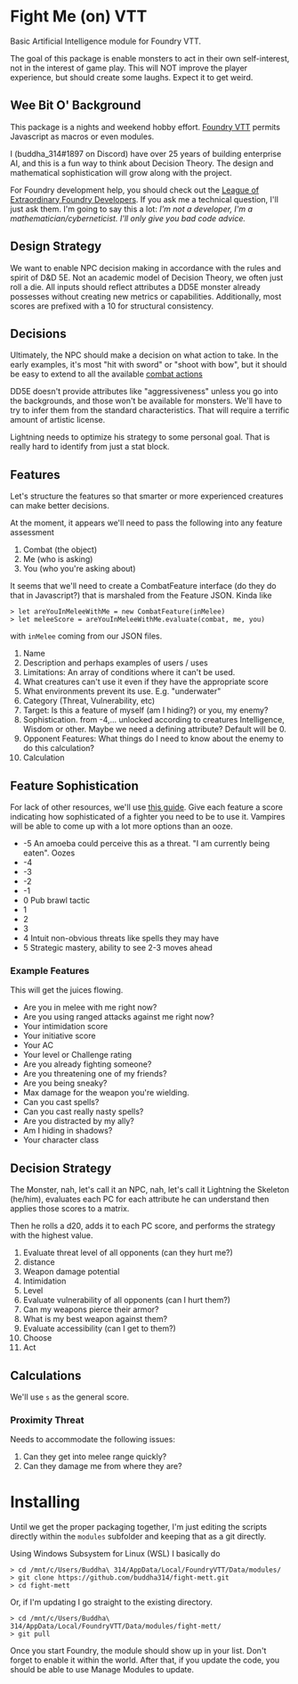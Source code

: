 # Fight Me (on) VTT

Basic Artificial Intelligence module for Foundry VTT.

The goal of this package is enable monsters to act in their own self-interest, not in the interest of game play. This will NOT improve the player experience, but should create some laughs. Expect it to get weird.

## Wee Bit O' Background
This package is a nights and weekend hobby effort. [Foundry VTT](https://foundryvtt.com/) permits Javascript as macros or even modules.

I (buddha_314#1897 on Discord) have over 25 years of building enterprise AI, and this is a fun way to think about Decision Theory.  The design and mathematical sophistication will grow along with the project.  

For Foundry development help, you should check out the [League of Extraordinary Foundry Developers](https://discord.gg/AFa4jw).  If you ask me a technical question, I'll just ask them.  I'm going to say this a lot: _I'm not a developer, I'm a mathematician/cyberneticist. I'll only give you bad code advice._

## Design Strategy

We want to enable NPC decision making in accordance with the rules and spirit of
D&D 5E.  Not an academic model of Decision Theory, we often just roll a die.  All
inputs should reflect attributes a DD5E monster already possesses without creating
new metrics or capabilities. Additionally, most scores are prefixed with a 10 for structural consistency.

## Decisions
Ultimately, the NPC should make a decision on what action to take.  In the early examples, it's most "hit with sword" or "shoot with bow", but it should be easy to extend to all the available [combat actions](https://www.dndbeyond.com/sources/phb/combat#ActionsinCombat)

DD5E doesn't provide attributes like "aggressiveness" unless you go into the backgrounds, and those won't be available for monsters.  We'll have to try to infer them from the standard characteristics.  That will require a terrific amount of artistic license.

Lightning needs to optimize his strategy to some personal goal.  That is really hard to identify from just a stat block.

## Features

Let's structure the features so that smarter or more experienced creatures can make better decisions.

At the moment, it appears we'll need to pass the following into any feature assessment
1. Combat (the object)
1. Me (who is asking)
1. You (who you're asking about)

It seems that we'll need to create a CombatFeature interface (do they do that in Javascript?) that is marshaled from the Feature JSON.  Kinda like

```
> let areYouInMeleeWithMe = new CombatFeature(inMelee)
> let meleeScore = areYouInMeleeWithMe.evaluate(combat, me, you)
```

with `inMelee` coming from our JSON files.

1. Name
1. Description and perhaps examples of users / uses
1. Limitations: An array of conditions where it can't be used.
  1. What creatures can't use it even if they have the appropriate score
  1. What environments prevent its use.  E.g. "underwater"
1. Category (Threat, Vulnerability, etc)
1. Target: Is this a feature of myself (am I hiding?) or you, my enemy?
1. Sophistication.  from -4,... unlocked according to creatures Intelligence, Wisdom or other.  Maybe we need a defining attribute?  Default will be 0.
1. Opponent Features: What things do I need to know about the enemy to do this calculation?
1. Calculation

## Feature Sophistication

For lack of other resources, we'll use [this guide](https://www.dmingwithcharisma.com/2011/10/dd-stats-in-simple-language/).  Give each feature a score indicating how sophisticated of a fighter you need to be to use it.   Vampires will be able to come up with a lot more options than an ooze.

* -5 An amoeba could perceive this as a threat. "I am currently being eaten".  Oozes
* -4
* -3
* -2
* -1
* 0 Pub brawl tactic
* 1
* 2
* 3
* 4 Intuit non-obvious threats like spells they may have
* 5 Strategic mastery, ability to see 2-3 moves ahead

### Example Features
This will get the juices flowing.

* Are you in melee with me right now?
* Are you using ranged attacks against me right now?
* Your intimidation score
* Your initiative score
* Your AC
* Your level or Challenge rating
* Are you already fighting someone?
* Are you threatening one of my friends?
* Are you being sneaky?
* Max damage for the weapon you're wielding.
* Can you cast spells?
* Can you cast really nasty spells?
* Are you distracted by my ally?
* Am I hiding in shadows?
* Your character class

## Decision Strategy

The Monster, nah, let's call it an NPC, nah, let's call it Lightning the Skeleton (he/him), evaluates each PC for each attribute he can understand then applies those scores to a matrix.

Then he rolls a d20, adds it to each PC score, and performs the strategy with the highest value.

1. Evaluate threat level of all opponents (can they hurt me?)
  1. distance
  1. Weapon damage potential
  1. Intimidation
  1. Level
1. Evaluate vulnerability of all opponents (can I hurt them?)
  1. Can my weapons pierce their armor?
  1. What is my best weapon against them?
1. Evaluate accessibility (can I get to them?)
1. Choose
1. Act

## Calculations
We'll use `s` as the general score.

### Proximity Threat
Needs to accommodate the following issues:
1. Can they get into melee range quickly?
1. Can they damage me from where they are?

# Installing

Until we get the proper packaging together, I'm just editing the scripts directly within the `modules` subfolder and keeping that as a git directly.

Using Windows Subsystem for Linux (WSL)  I basically do

```
> cd /mnt/c/Users/Buddha\ 314/AppData/Local/FoundryVTT/Data/modules/
> git clone https://github.com/buddha314/fight-mett.git
> cd fight-mett
```
Or, if I'm updating I go straight to the existing directory.

```
> cd /mnt/c/Users/Buddha\ 314/AppData/Local/FoundryVTT/Data/modules/fight-mett/
> git pull
```

Once you start Foundry, the module should show up in your list.  Don't forget to enable it within the world.  After that, if you update the code, you should be able to use Manage Modules to update.
